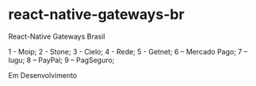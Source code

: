 # react-native-gateways-br
React-Native Gateways Brasil


1 - Moip;
2 - Stone;
3 - Cielo;
4 - Rede;
5 - Getnet;
6 – Mercado Pago;
7 – Iugu;
8 – PayPal;
9 – PagSeguro;

Em Desenvolvimento

